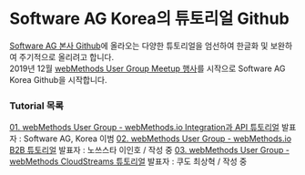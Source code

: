 # Software AG Korea의 튜토리얼 Github
  
  
[Software AG 본사 Github](https://github.com/SoftwareAG)에 올라오는 다양한 튜토리얼을 엄선하여 한글화 및 보완하여 주기적으로 올리려고 합니다.  
2019년 12월 [webMethods User Group Meetup 행사](https://github.com/SoftwareAG-Korea/tutorials/blob/master/wM-UserGroup/Dec-2019/README.md)를 시작으로 Software AG Korea Github을 시작합니다.  
  
  
### Tutorial 목록  
[01. webMethods User Group - webMethods.io Integration과 API 튜토리얼](https://github.com/SoftwareAG-Korea/tutorials/blob/master/wM-UserGroup/Dec-2019/README.md) 발표자 : Software AG, Korea 이범
[02. webMethods User Group - webMethods.io B2B 튜토리얼](https://github.com/SoftwareAG-Korea/tutorials/blob/master/wM-UserGroup/Dec-2019/README-B2B.md) 발표자 : 노쓰스타 이인호 / 작성 중
[03. webMethods User Group - webMethods CloudStreams 튜토리얼](https://github.com/SoftwareAG-Korea/tutorials/blob/master/wM-UserGroup/Dec-2019/README-CloudStreams.md) 발표자 : 쿠도 최상혁 / 작성 중
  
  
  
